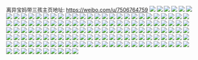 离异宝妈带三孩主页地址: https://weibo.com/u/7506764759 
![](https://wx4.sinaimg.cn/mw2000/008c1CqXly1h9dp9jfwmcj30wi1ycx2j.jpg) 
![](https://wx4.sinaimg.cn/mw2000/008c1CqXly1h9cw1og1tmj31sc2dsu0x.jpg) 
![](https://wx4.sinaimg.cn/mw2000/008c1CqXly1h9cw1rdpc5j31sc2dsu0x.jpg) 
![](https://wx4.sinaimg.cn/mw2000/008c1CqXly1h9cw1ugiz1j31sc2dsu0x.jpg) 
![](https://wx4.sinaimg.cn/mw2000/008c1CqXgy1h93mhc1z4rj30qv1hktb9.jpg) 
![](https://wx4.sinaimg.cn/mw2000/008c1CqXgy1h914juve5lj30sg0sg77s.jpg) 
![](https://wx4.sinaimg.cn/mw2000/008c1CqXgy1h908xt7svkj30jq0tawgu.jpg) 
![](https://wx4.sinaimg.cn/mw2000/008c1CqXgy1h8ry5xyr89j31sc2dsqv5.jpg) 
![](https://wx4.sinaimg.cn/mw2000/008c1CqXgy1h8ry5z5ikzj31sc2dsqv5.jpg) 
![](https://wx4.sinaimg.cn/mw2000/008c1CqXgy1h8ry5wqbxxj31sc2dsu0x.jpg) 
![](https://wx4.sinaimg.cn/mw2000/008c1CqXgy1h8ry60hcabj31sc2dsx6p.jpg) 
![](https://wx4.sinaimg.cn/mw2000/008c1CqXgy1h8puo6b76kj30u01t0jxi.jpg) 
![](https://wx4.sinaimg.cn/mw2000/008c1CqXgy1h8puo6ngpxj30wi1yc46o.jpg) 
![](https://wx4.sinaimg.cn/mw2000/008c1CqXgy1h8ogbyh9tfj30k00zkjw7.jpg) 
![](https://wx4.sinaimg.cn/mw2000/008c1CqXgy1h8o0tjyemrj30wi1ycwx0.jpg) 
![](https://wx4.sinaimg.cn/mw2000/008c1CqXgy1h8nl6kq4k3j30wi1ycwx0.jpg) 
![](https://wx4.sinaimg.cn/mw2000/008c1CqXgy1h8bcik8djgj30zj1ben4t.jpg) 
![](https://wx4.sinaimg.cn/mw2000/008c1CqXgy1h8bcijwq3jj30zj1be0xg.jpg) 
![](https://wx4.sinaimg.cn/mw2000/008c1CqXgy1h8bcikt3e7j30zj1begtv.jpg) 
![](https://wx4.sinaimg.cn/mw2000/008c1CqXgy1h81ir5dtj1j30bw078gm1.jpg) 
![](https://wx4.sinaimg.cn/mw2000/008c1CqXgy1h7rsroknlyj33402c0b2a.jpg) 
![](https://wx4.sinaimg.cn/mw2000/008c1CqXgy1h7csmkpxf1j32c0340e82.jpg) 
![](https://wx4.sinaimg.cn/mw2000/008c1CqXgy1h75wfcnje2j31cz1tb1dt.jpg) 
![](https://wx4.sinaimg.cn/mw2000/008c1CqXgy1h6ypj9t3n6j30wi10jtff.jpg) 
![](https://wx4.sinaimg.cn/mw2000/008c1CqXgy1h6tgpmhhb2j33402c0qv5.jpg) 
![](https://wx4.sinaimg.cn/mw2000/008c1CqXgy1h6tgoa9epuj30si20un5q.jpg) 
![](https://wx4.sinaimg.cn/mw2000/008c1CqXgy1h6ptd143lvj31sc2dshdt.jpg) 
![](https://wx4.sinaimg.cn/mw2000/008c1CqXgy1h6ptd1wi4lj31sc2dsb29.jpg) 
![](https://wx4.sinaimg.cn/mw2000/008c1CqXgy1h6ptd2sl49j31sc2dsb29.jpg) 
![](https://wx4.sinaimg.cn/mw2000/008c1CqXgy1h6ptd09tnkj30wi1t3due.jpg) 
![](https://wx4.sinaimg.cn/mw2000/008c1CqXgy1h6kuli5jr9j30u01syahn.jpg) 
![](https://wx4.sinaimg.cn/mw2000/008c1CqXly1h601x2mtnsj30u0140n56.jpg) 
![](https://wx4.sinaimg.cn/mw2000/008c1CqXly1h601x3w5pdj30u0140tb3.jpg) 
![](https://wx4.sinaimg.cn/mw2000/008c1CqXly1h5tfkvnzhej30u018m42i.jpg) 
![](https://wx4.sinaimg.cn/mw2000/008c1CqXly1h5s0pt08yxj33402c0b2a.jpg) 
![](https://wx4.sinaimg.cn/mw2000/008c1CqXly1h5s0long6rj30wi1yckjl.jpg) 
![](https://wx4.sinaimg.cn/mw2000/008c1CqXly1h5ivwgtygvj32lc2ckqv6.jpg) 
![](https://wx4.sinaimg.cn/mw2000/008c1CqXly1h5ivwje4wfj32nu2cae82.jpg) 
![](https://wx4.sinaimg.cn/mw2000/008c1CqXly1h59fb6kbk1j30u01t0tcs.jpg) 
![](https://wx4.sinaimg.cn/mw2000/008c1CqXly1h59fb79l7bj30u01400x1.jpg) 
![](https://wx4.sinaimg.cn/mw2000/008c1CqXly1h59fb7orfuj31400u041h.jpg) 
![](https://wx4.sinaimg.cn/mw2000/008c1CqXly1h54n188ikfj30u00u0ace.jpg) 
![](https://wx4.sinaimg.cn/mw2000/008c1CqXly1h52oz3446pj32o03k04qs.jpg) 
![](https://wx4.sinaimg.cn/mw2000/008c1CqXly1h51yuk1ikxj316l13bqd5.jpg) 
![](https://wx4.sinaimg.cn/mw2000/008c1CqXly1h4uvcqgnljj30u01t078c.jpg) 
![](https://wx4.sinaimg.cn/mw2000/008c1CqXly1h4uvcqxhmkj30u01a8di1.jpg) 
![](https://wx4.sinaimg.cn/mw2000/008c1CqXly1h4gp4g502bj33k02o07wj.jpg) 
![](https://wx4.sinaimg.cn/mw2000/008c1CqXly1h4gk2zdyygj33k02o01ky.jpg) 
![](https://wx4.sinaimg.cn/mw2000/008c1CqXgy1h4bk5bienwj30u0140do2.jpg) 
![](https://wx4.sinaimg.cn/mw2000/008c1CqXgy1h4bk5c1athj31400u0agc.jpg) 
![](https://wx4.sinaimg.cn/mw2000/008c1CqXgy1h46tq24n0qj30u01t0q5m.jpg) 
![](https://wx4.sinaimg.cn/mw2000/008c1CqXgy1h3wdcpnw4bj30m613i772.jpg) 
![](https://wx4.sinaimg.cn/mw2000/008c1CqXgy1h3wdcq2sx5j30pm19kwi9.jpg) 
![](https://wx4.sinaimg.cn/mw2000/008c1CqXgy1h3wdcqhlfkj30pj11igom.jpg) 
![](https://wx4.sinaimg.cn/mw2000/008c1CqXgy1h3qkwv1rytj30u01t00wj.jpg) 
![](https://wx4.sinaimg.cn/mw2000/008c1CqXgy1h3o46dlov4j30u0140q5j.jpg) 
![](https://wx4.sinaimg.cn/mw2000/008c1CqXgy1h3los6ni4cj30u01a8di1.jpg) 
![](https://wx4.sinaimg.cn/mw2000/008c1CqXgy1h1yjbmdui7j30u0140jv5.jpg) 
![](https://wx4.sinaimg.cn/mw2000/008c1CqXgy1h13uek3ghuj316o1c71bd.jpg) 
![](https://wx4.sinaimg.cn/mw2000/008c1CqXgy1h13uel6q5ij316o1kvb29.jpg) 
![](https://wx4.sinaimg.cn/mw2000/008c1CqXgy1h13uem52e4j316o1kv7m7.jpg) 
![](https://wx4.sinaimg.cn/mw2000/008c1CqXgy1h0zrt8mmipj33k02o04qr.jpg) 
![](https://wx4.sinaimg.cn/mw2000/008c1CqXgy1h0t3boz5dcj30u01t0qhn.jpg) 
![](https://wx4.sinaimg.cn/mw2000/008c1CqXgy1h0t3bpjiq9j30u01t0dt0.jpg) 
![](https://wx4.sinaimg.cn/mw2000/008c1CqXgy1h0t3bq9r4yj30u01t0qgy.jpg) 
![](https://wx4.sinaimg.cn/mw2000/008c1CqXgy1h0t3br5m9aj30u01t0k6v.jpg) 
![](https://wx4.sinaimg.cn/mw2000/008c1CqXgy1h0t3bsjaksj30u01t04d0.jpg) 
![](https://wx4.sinaimg.cn/mw2000/008c1CqXgy1h0t3btghpjj30u01t0wu0.jpg) 
![](https://wx4.sinaimg.cn/mw2000/008c1CqXgy1h0t3bua0itj30u01t0dv8.jpg) 
![](https://wx4.sinaimg.cn/mw2000/008c1CqXgy1h0t3bvfwa0j30u01t07jp.jpg) 
![](https://wx4.sinaimg.cn/mw2000/008c1CqXgy1h0sy5whw7uj33k02o0hdu.jpg) 
![](https://wx4.sinaimg.cn/mw2000/008c1CqXgy1h0svhueiq1j32o03k01kz.jpg) 
![](https://wx4.sinaimg.cn/mw2000/008c1CqXgy1h0qo1wx5v4j31400u046q.jpg) 
![](https://wx4.sinaimg.cn/mw2000/008c1CqXgy1h0phgx9wibj33k02o01kz.jpg) 
![](https://wx4.sinaimg.cn/mw2000/008c1CqXgy1h0oboj0dmlj31400u0n3v.jpg) 
![](https://wx4.sinaimg.cn/mw2000/008c1CqXgy1h0nkqa143yj32o03k0e82.jpg) 
![](https://wx4.sinaimg.cn/mw2000/008c1CqXgy1h0n60kuljij33k02o07wj.jpg) 
![](https://wx4.sinaimg.cn/mw2000/008c1CqXgy1h0m0p0ysdpj33k02o01kz.jpg) 
![](https://wx4.sinaimg.cn/mw2000/008c1CqXgy1h0lw8ura1jj30u01t0447.jpg) 
![](https://wx4.sinaimg.cn/mw2000/008c1CqXgy1h0lw9j4gr0j30u01t0n3k.jpg) 
![](https://wx4.sinaimg.cn/mw2000/008c1CqXgy1h0kuvivm7rj33k02o0e82.jpg) 
![](https://wx4.sinaimg.cn/mw2000/008c1CqXgy1h0jpwcz7cgj33k02o04qr.jpg) 
![](https://wx4.sinaimg.cn/mw2000/008c1CqXgy1h0ijs5dqudj33k02o0npe.jpg) 
![](https://wx4.sinaimg.cn/mw2000/008c1CqXgy1h0hel6xlyxj33k02o0kjn.jpg) 
![](https://wx4.sinaimg.cn/mw2000/008c1CqXgy1h0g91k3kxxj31400u0grg.jpg) 
![](https://wx4.sinaimg.cn/mw2000/008c1CqXgy1h0f2wc3a8mj33k02o04qr.jpg) 
![](https://wx4.sinaimg.cn/mw2000/008c1CqXgy1h0dwqwgg7fj31400u00zg.jpg) 
![](https://wx4.sinaimg.cn/mw2000/008c1CqXgy1h0cre0yobpj30u01400vo.jpg) 
![](https://wx4.sinaimg.cn/mw2000/008c1CqXgy1h0c1iewa5ej30u01t0q87.jpg) 
![](https://wx4.sinaimg.cn/mw2000/008c1CqXgy1h0blb0rb82j31400u0q8t.jpg) 
![](https://wx4.sinaimg.cn/mw2000/008c1CqXgy1h0ag2tcmdoj31400u0n31.jpg) 
![](https://wx4.sinaimg.cn/mw2000/008c1CqXgy1h09cs1lbs1j31400u0tdt.jpg) 
![](https://wx4.sinaimg.cn/mw2000/008c1CqXgy1h084hn7g7xj32o03k0u0y.jpg) 
![](https://wx4.sinaimg.cn/mw2000/008c1CqXgy1h070405d9zj33k02o0b2b.jpg) 
![](https://wx4.sinaimg.cn/mw2000/008c1CqXgy1h05ttvhhxuj31400u0wk6.jpg) 
![](https://wx4.sinaimg.cn/mw2000/008c1CqXgy1h05p822ku1j30qn0fumyf.jpg) 
![](https://wx4.sinaimg.cn/mw2000/008c1CqXgy1h04o688ac9j31400u078r.jpg) 
![](https://wx4.sinaimg.cn/mw2000/008c1CqXgy1h03j3u90bvj33k02o0u0y.jpg) 
![](https://wx4.sinaimg.cn/mw2000/008c1CqXgy1h02n7bp1tej30u01t0aeb.jpg) 
![](https://wx4.sinaimg.cn/mw2000/008c1CqXgy1h02d41gbhej31400u00x4.jpg) 
![](https://wx4.sinaimg.cn/mw2000/008c1CqXgy1h016x4hzupj31400u0jwf.jpg) 
![](https://wx4.sinaimg.cn/mw2000/008c1CqXgy1h015bqm772j31400u0wox.jpg) 
![](https://wx4.sinaimg.cn/mw2000/008c1CqXgy1h00gnt2v3sj31400u041t.jpg) 
![](https://wx4.sinaimg.cn/mw2000/008c1CqXgy1h001x7o6pyj30u0140wjj.jpg) 
![](https://wx4.sinaimg.cn/mw2000/008c1CqXgy1h001x8jmwuj30u0140jv9.jpg) 
![](https://wx4.sinaimg.cn/mw2000/008c1CqXgy1h001w01uhcj31400u0gpv.jpg) 
![](https://wx4.sinaimg.cn/mw2000/008c1CqXgy1gzzwbojb47j31tk19kqv5.jpg) 
![](https://wx4.sinaimg.cn/mw2000/008c1CqXgy1gzzwbuusnwj31tk19kqv5.jpg) 
![](https://wx4.sinaimg.cn/mw2000/008c1CqXgy1gzyw3gieboj31400u0tep.jpg) 
![](https://wx4.sinaimg.cn/mw2000/008c1CqXgy1gzyui3zkd2j30qo0l9q52.jpg) 
![](https://wx4.sinaimg.cn/mw2000/008c1CqXgy1gzyrlatykaj30u01t0tfx.jpg) 
![](https://wx4.sinaimg.cn/mw2000/008c1CqXgy1gzy0ft5desj30u0140q8q.jpg) 
![](https://wx4.sinaimg.cn/mw2000/008c1CqXgy1gzxqh02a96j33k02o0x6q.jpg) 
![](https://wx4.sinaimg.cn/mw2000/008c1CqXgy1gzwx6wpxioj30u0140gon.jpg) 
![](https://wx4.sinaimg.cn/mw2000/008c1CqXgy1gzwx6xh6cvj30u0140tdk.jpg) 
![](https://wx4.sinaimg.cn/mw2000/008c1CqXgy1gzwx6y9yczj30u0140dld.jpg) 
![](https://wx4.sinaimg.cn/mw2000/008c1CqXgy1gzwk2z4qvtj30u0140myj.jpg) 
![](https://wx4.sinaimg.cn/mw2000/008c1CqXly1gzwdwvval0j30u0140q7a.jpg) 
![](https://wx4.sinaimg.cn/mw2000/008c1CqXly1gzvs24d8rcj31400u048s.jpg) 
![](https://wx4.sinaimg.cn/mw2000/008c1CqXly1gzvs24rafzj30u014042u.jpg) 
![](https://wx4.sinaimg.cn/mw2000/008c1CqXly1gzvjidk313j30u0140wi8.jpg) 
![](https://wx4.sinaimg.cn/mw2000/008c1CqXly1gzu8zv0rmdj33k02o0b2c.jpg) 
![](https://wx4.sinaimg.cn/mw2000/008c1CqXly1gzt8fv8n65j31400u0dom.jpg) 
![](https://wx4.sinaimg.cn/mw2000/008c1CqXly1gzt10v71e6j30u014079j.jpg) 
![](https://wx4.sinaimg.cn/mw2000/008c1CqXly1gzswbzoyqpj30n40r5dix.jpg) 
![](https://wx4.sinaimg.cn/mw2000/008c1CqXly1gzry5vwzvwj33k02o0npf.jpg) 
![](https://wx4.sinaimg.cn/mw2000/008c1CqXgy1gwnm4r9otgj30qo0k0goe.jpg) 
![](https://wx4.sinaimg.cn/mw2000/008c1CqXgy1gwelb0ypacj31400u0k20.jpg) 
![](https://wx4.sinaimg.cn/mw2000/008c1CqXgy1gwd9kr94agj30u01t0k0b.jpg) 
![](https://wx4.sinaimg.cn/mw2000/008c1CqXgy1gwc73bphnhj30hm0i6wff.jpg) 
![](https://wx4.sinaimg.cn/mw2000/008c1CqXgy1gwc73c3r2cj30pc0ew0tp.jpg) 
![](https://wx4.sinaimg.cn/mw2000/008c1CqXgy1gw83h3jfn0j31400u016w.jpg) 
![](https://wx4.sinaimg.cn/mw2000/008c1CqXgy1gvzbrvokdhj30qo0k040f.jpg) 
![](https://wx4.sinaimg.cn/mw2000/008c1CqXgy1gvvuzkprr0j30hh0c03z3.jpg) 
![](https://wx4.sinaimg.cn/mw2000/008c1CqXgy1gvtlyqom6kj31400u043s.jpg) 
![](https://wx4.sinaimg.cn/mw2000/008c1CqXgy1gvrdmu4qcuj61400u0zm802.jpg) 
![](https://wx4.sinaimg.cn/mw2000/008c1CqXgy1gvqasoyfldj60u016zjwd02.jpg) 
![](https://wx4.sinaimg.cn/mw2000/008c1CqXgy1gvq8g724xjj61400u043702.jpg) 
![](https://wx4.sinaimg.cn/mw2000/008c1CqXgy1gvq8g87b0dj61400u078b02.jpg) 
![](https://wx4.sinaimg.cn/mw2000/008c1CqXgy1gvnvmrj4d7j61400u0q5k02.jpg) 
![](https://wx4.sinaimg.cn/mw2000/008c1CqXgy1gvmq1zmme5j60u0140teg02.jpg) 
